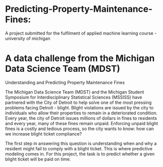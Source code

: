 # Predicting-Property-Maintenance-Fines: 
A project submitted for the fulfilment of applied machine learning course - university of michigan
# A data challenge from the Michigan Data Science Team (MDST)
Understanding and Predicting Property Maintenance Fines

The Michigan Data Science Team (MDST) and the Michigan Student Symposium for Interdisciplinary Statistical Sciences (MSSISS) have partnered with the City of Detroit to help solve one of the most pressing problems facing Detroit - blight. Blight violations are issued by the city to individuals who allow their properties to remain in a deteriorated condition. Every year, the city of Detroit issues millions of dollars in fines to residents and every year, many of these fines remain unpaid. Enforcing unpaid blight fines is a costly and tedious process, so the city wants to know: how can we increase blight ticket compliance?

The first step in answering this question is understanding when and why a resident might fail to comply with a blight ticket. This is where predictive modeling comes in. For this project, the task is to predict whether a given blight ticket will be paid on time.
